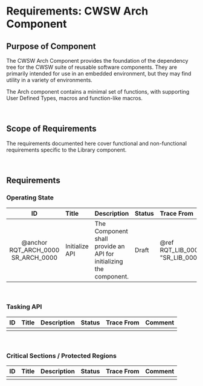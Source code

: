 # Requirements: CWSW Arch Component

<!-- Note: This document is not pure Markdown format: it is intended to be used inside of a
Doxygen project, and therefore contains some embedded Doxy commands -->

## Purpose of Component

The CWSW Arch Component provides the foundation of the dependency tree for the CWSW suite of 
reusable software components. They are primarily intended for use in an embedded environment, but they may find utility in a variety of environments.

The Arch component contains a minimal set of functions, with supporting User Defined Types, 
macros and function-like macros.

<br>

## Scope of Requirements

The requirements documented here cover functional and non-functional
requirements specific to the Library component.

<br>

## Requirements

### Operating State

| ID 								 | Title 								| Description 																					| Status 	| Trace From	| Comment 	|
| :---:								 | :---									| :---																							| :---		| :---			| :---		|
| @anchor RQT_ARCH_0000 SR_ARCH_0000 | Initialize API						| The Component shall provide an API for initializing the component.							| Draft 	| @ref RQT_LIB_0000 "SR_LIB_0000" | |

<br>

### Tasking API

| ID 	| Title	| Description		| Status 	| Trace From	| Comment 	|
| :---:	| :---	| :---				| :---		| :---			| :---		|
|   	|  		| 					|   		|   			| |

<br>

### Critical Sections / Protected Regions

| ID 	| Title	| Description		| Status 	| Trace From	| Comment 	|
| :---:	| :---	| :---				| :---		| :---			| :---		|
|   	|  		| 					|   		|   			| |

<br>
